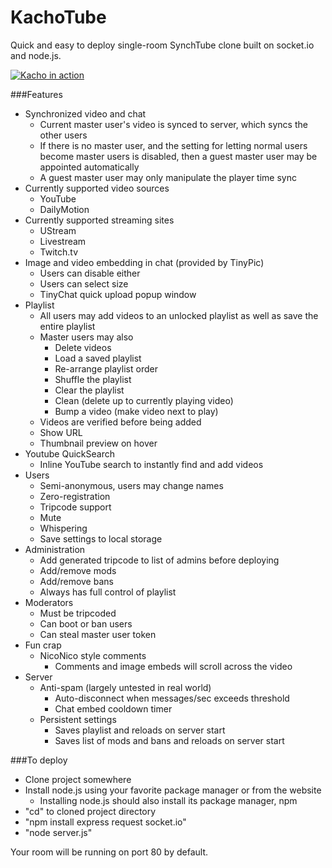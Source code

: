 KachoTube
=========
Quick and easy to deploy single-room SynchTube clone built on socket.io and node.js.

<a href="https://raw.github.com/Gunbard/KachoTube/master/readme-img/kachotube.png" target="_blank"><img src="https://raw.github.com/Gunbard/KachoTube/master/readme-img/kachotube-thumb.png" 
alt="Kacho in action"/></a>

###Features
* Synchronized video and chat
  * Current master user's video is synced to server, which syncs the other users
  * If there is no master user, and the setting for letting normal users become master users is disabled, then a guest master user may be appointed automatically
  * A guest master user may only manipulate the player time sync
* Currently supported video sources
  * YouTube
  * DailyMotion
* Currently supported streaming sites
  * UStream
  * Livestream
  * Twitch.tv
* Image and video embedding in chat (provided by TinyPic)
  * Users can disable either
  * Users can select size
  * TinyChat quick upload popup window
* Playlist
  * All users may add videos to an unlocked playlist as well as save the entire playlist
  * Master users may also 
     * Delete videos
     * Load a saved playlist 
     * Re-arrange playlist order 
     * Shuffle the playlist 
     * Clear the playlist 
     * Clean (delete up to currently playing video)
     * Bump a video (make video next to play)
  * Videos are verified before being added
  * Show URL
  * Thumbnail preview on hover
* Youtube QuickSearch
  * Inline YouTube search to instantly find and add videos
* Users 
  * Semi-anonymous, users may change names
  * Zero-registration
  * Tripcode support
  * Mute
  * Whispering
  * Save settings to local storage
* Administration
  * Add generated tripcode to list of admins before deploying
  * Add/remove mods
  * Add/remove bans
  * Always has full control of playlist
* Moderators
  * Must be tripcoded
  * Can boot or ban users
  * Can steal master user token
* Fun crap
  * NicoNico style comments
    * Comments and image embeds will scroll across the video
* Server
  * Anti-spam (largely untested in real world)
     * Auto-disconnect when messages/sec exceeds threshold
     * Chat embed cooldown timer
  * Persistent settings
     * Saves playlist and reloads on server start
     * Saves list of mods and bans and reloads on server start

###To deploy
* Clone project somewhere
* Install node.js using your favorite package manager or from the website
  * Installing node.js should also install its package manager, npm
* "cd" to cloned project directory
* "npm install express request socket.io"
* "node server.js"

Your room will be running on port 80 by default.


